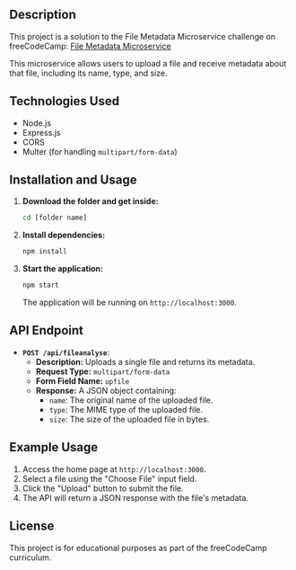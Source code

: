 ## Description

This project is a solution to the File Metadata Microservice challenge on freeCodeCamp: [File Metadata Microservice](https://www.freecodecamp.org/learn/apis-and-microservices/apis-and-microservices-projects/file-metadata-microservice)

This microservice allows users to upload a file and receive metadata about that file, including its name, type, and size.

## Technologies Used

-   Node.js
-   Express.js
-   CORS
-   Multer (for handling `multipart/form-data`)

## Installation and Usage

1.  **Download the folder and get inside:**
    ```bash
    cd [folder name]
    ```
2.  **Install dependencies:**
    ```bash
    npm install
    ```
3.  **Start the application:**
    ```bash
    npm start
    ```
    The application will be running on `http://localhost:3000`.

## API Endpoint

-   **`POST /api/fileanalyse`**:
    -   **Description:** Uploads a single file and returns its metadata.
    -   **Request Type:** `multipart/form-data`
    -   **Form Field Name:** `upfile`
    -   **Response:** A JSON object containing:
        -   `name`: The original name of the uploaded file.
        -   `type`: The MIME type of the uploaded file.
        -   `size`: The size of the uploaded file in bytes.

## Example Usage

1.  Access the home page at `http://localhost:3000`.
2.  Select a file using the "Choose File" input field.
3.  Click the "Upload" button to submit the file.
4.  The API will return a JSON response with the file's metadata.

## License

This project is for educational purposes as part of the freeCodeCamp curriculum.
